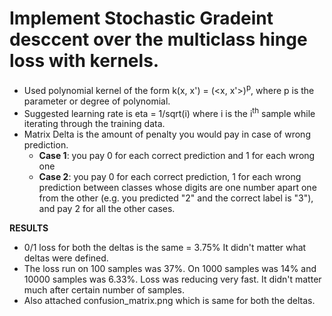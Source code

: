 # Implement Stochastic Gradeint desccent over the multiclass hinge loss with kernels.

* Used polynomial kernel of the form k(x, x') = (<x, x'>)<sup>p</sup>, where p is the parameter or degree of polynomial.
* Suggested learning rate is eta = 1/sqrt(i) where i is the i<sup>th</sup> sample while iterating through the training data.
* Matrix Delta is the amount of penalty you would pay in case of wrong prediction.
  * <b>Case 1</b>: you pay 0 for each correct prediction and 1 for each wrong one
  * <b>Case 2</b>: you pay 0 for each correct prediction, 1 for each wrong prediction between classes whose digits are one number apart one from the other (e.g. you predicted "2" and the
correct label is "3"), and pay 2 for all the other cases.

<b>RESULTS</b>
* 0/1 loss for both the deltas is the same = 3.75% 
It didn't matter what deltas were defined.
* The loss run on 100 samples was 37%. On 1000 samples was 14% and 10000 samples was 6.33%. Loss was reducing very fast. It didn't matter much after certain number of samples.
* Also attached confusion_matrix.png which is same for both the deltas.
